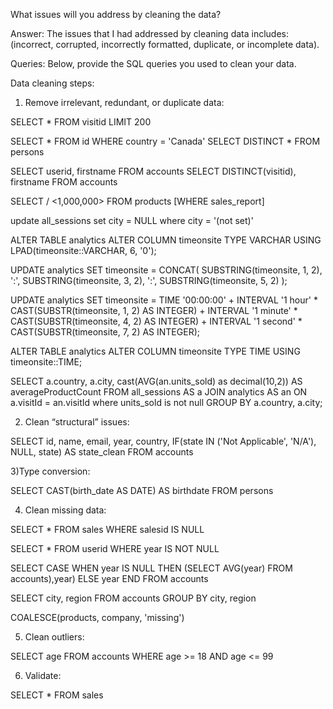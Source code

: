 What issues will you address by cleaning the data?

Answer: The issues that I had addressed by cleaning data includes: (incorrect, corrupted, incorrectly formatted, duplicate, or incomplete data).


Queries:
Below, provide the SQL queries you used to clean your data.




Data cleaning steps:

1) Remove irrelevant, redundant, or duplicate data:

SELECT * FROM visitid
LIMIT 200

SELECT * FROM id WHERE country = 'Canada'
SELECT DISTINCT * FROM persons

SELECT userid, firstname FROM accounts
SELECT DISTINCT(visitid), firstname FROM accounts

SELECT <sales> / <1,000,000>
FROM products
[WHERE sales_report]

update all_sessions 
set city = NULL
where city = '(not set)'

ALTER TABLE analytics
ALTER COLUMN timeonsite
TYPE VARCHAR
USING LPAD(timeonsite::VARCHAR, 6, '0');

UPDATE analytics
SET timeonsite = CONCAT(
    SUBSTRING(timeonsite, 1, 2),
    ':',
    SUBSTRING(timeonsite, 3, 2),
    ':',
    SUBSTRING(timeonsite, 5, 2)
);

UPDATE analytics
SET timeonsite = TIME '00:00:00' + 
           INTERVAL '1 hour' * CAST(SUBSTR(timeonsite, 1, 2) AS INTEGER) +
           INTERVAL '1 minute' * CAST(SUBSTR(timeonsite, 4, 2) AS INTEGER) +
           INTERVAL '1 second' * CAST(SUBSTR(timeonsite, 7, 2) AS INTEGER);

ALTER TABLE analytics
ALTER COLUMN timeonsite TYPE TIME USING timeonsite::TIME;

SELECT a.country, a.city, cast(AVG(an.units_sold) as decimal(10,2)) AS averageProductCount
FROM all_sessions AS a
JOIN analytics AS an ON a.visitId = an.visitId
where units_sold is not null
GROUP BY a.country, a.city;

2) Clean “structural” issues:

SELECT id, name, email, year, country,
IF(state IN ('Not Applicable', 'N/A'), NULL, state) AS state_clean
FROM accounts

3)Type conversion:

SELECT CAST(birth_date AS DATE) AS birthdate FROM persons

4) Clean missing data:
  
  
SELECT *
FROM sales
WHERE salesid IS NULL

SELECT * FROM userid WHERE year IS NOT NULL


SELECT
CASE
WHEN year IS NULL THEN (SELECT AVG(year) FROM accounts),year)
ELSE year
END
FROM accounts


SELECT city, region FROM accounts
GROUP BY city, region
  
COALESCE(products, company, 'missing')

5) Clean outliers:

SELECT age FROM accounts WHERE age >= 18 AND age <= 99

6) Validate:

SELECT * FROM sales
